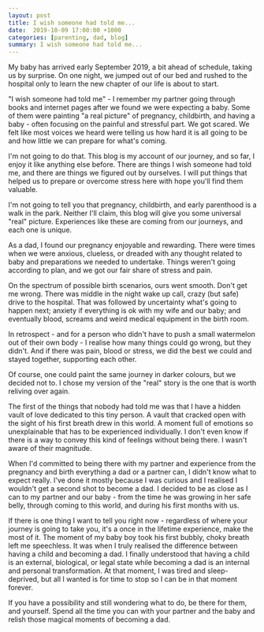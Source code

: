 ```yaml
---
layout: post
title: I wish someone had told me...
date:  2019-10-09 17:00:00 +1000
categories: [parenting, dad, blog]
summary: I wish someone had told me...
---
```

My baby has arrived early September 2019, a bit ahead of schedule, taking us by surprise. On one night, we jumped out of our bed and rushed to the hospital only to learn the new chapter of our life is about to start.

"I wish someone had told me" - I remember my partner going through books and internet pages after we found we were expecting a baby. Some of them were painting "a real picture" of pregnancy, childbirth, and having a baby - often focusing on the painful and stressful part. We got scared. We felt like most voices we heard were telling us how hard it is all going to be and how little we can prepare for what's coming.

I'm not going to do that. This blog is my account of our journey, and so far, I enjoy it like anything else before. There are things I wish someone had told me, and there are things we figured out by ourselves. I will put things that helped us to prepare or overcome stress here with hope you'll find them valuable.

I'm not going to tell you that pregnancy, childbirth, and early parenthood is a walk in the park. Neither I'll claim, this blog will give you some universal "real" picture. Experiences like these are coming from our journeys, and each one is unique.

As a dad, I found our pregnancy enjoyable and rewarding. There were times when we were anxious, clueless, or dreaded with any thought related to baby and preparations we needed to undertake. Things weren't going according to plan, and we got our fair share of stress and pain.

On the spectrum of possible birth scenarios, ours went smooth. Don't get me wrong. There was middle in the night wake up call, crazy (but safe) drive to the hospital. That was followed by uncertainty what's going to happen next; anxiety if everything is ok with my wife and our baby; and eventually blood, screams and weird medical equipment in the birth room.

In retrospect - and for a person who didn't have to push a small watermelon out of their own body - I realise how many things could go wrong, but they didn't. And if there was pain, blood or stress, we did the best we could and stayed together, supporting each other.

Of course, one could paint the same journey in darker colours, but we decided not to. I chose my version of the "real" story is the one that is worth reliving over again.

The first of the things that nobody had told me was that I have a hidden vault of love dedicated to this tiny person. A vault that cracked open with the sight of his first breath drew in this world. A moment full of emotions so unexplainable that has to be experienced individually. I don't even know if there is a way to convey this kind of feelings without being there. I wasn't aware of their magnitude.

When I'd committed to being there with my partner and experience from the pregnancy and birth everything a dad or a partner can, I didn't know what to expect really. I've done it mostly because I was curious and I realised I wouldn't get a second shot to become a dad. I decided to be as close as I can to my partner and our baby - from the time he was growing in her safe belly, through coming to this world, and during his first months with us.

If there is one thing I want to tell you right now - regardless of where your journey is going to take you, it's a once in the lifetime experience, make the most of it. The moment of my baby boy took his first bubbly, choky breath left me speechless. It was when I truly realised the difference between having a child and becoming a dad. I finally understood that having a child is an external, biological, or legal state while becoming a dad is an internal and personal transformation. At that moment, I was tired and sleep-deprived, but all I wanted is for time to stop so I can be in that moment forever.

If you have a possibility and still wondering what to do, be there for them, and yourself. Spend all the time you can with your partner and the baby and relish those magical moments of becoming a dad.
